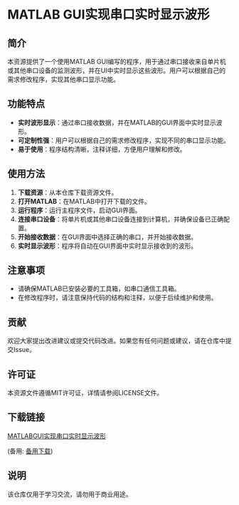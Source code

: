# MATLAB GUI实现串口实时显示波形

## 简介

本资源提供了一个使用MATLAB GUI编写的程序，用于通过串口接收来自单片机或其他串口设备的监测波形，并在UI中实时显示这些波形。用户可以根据自己的需求修改程序，实现其他串口显示功能。

## 功能特点

- **实时波形显示**：通过串口接收数据，并在MATLAB的GUI界面中实时显示波形。
- **可定制性强**：用户可以根据自己的需求修改程序，实现不同的串口显示功能。
- **易于使用**：程序结构清晰，注释详细，方便用户理解和修改。

## 使用方法

1. **下载资源**：从本仓库下载资源文件。
2. **打开MATLAB**：在MATLAB中打开下载的文件。
3. **运行程序**：运行主程序文件，启动GUI界面。
4. **连接串口设备**：将单片机或其他串口设备连接到计算机，并确保设备已正确配置。
5. **开始接收数据**：在GUI界面中选择正确的串口，并开始接收数据。
6. **实时显示波形**：程序将自动在GUI界面中实时显示接收到的波形。

## 注意事项

- 请确保MATLAB已安装必要的工具箱，如串口通信工具箱。
- 在修改程序时，请注意保持代码的结构和注释，以便于后续维护和使用。

## 贡献

欢迎大家提出改进建议或提交代码改进。如果您有任何问题或建议，请在仓库中提交Issue。

## 许可证

本资源文件遵循MIT许可证，详情请参阅LICENSE文件。

## 下载链接
[MATLABGUI实现串口实时显示波形](https://pan.quark.cn/s/149a9f05e3b1) 

(备用: [备用下载](https://pan.baidu.com/s/17CWemOy3jlNRYdNvkubc2g?pwd=1234))

## 说明

该仓库仅用于学习交流，请勿用于商业用途。
